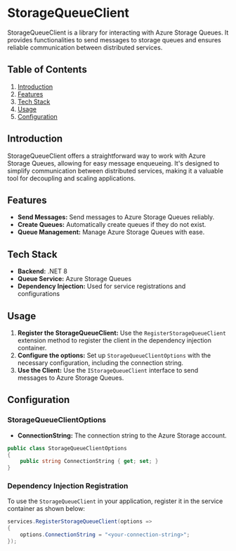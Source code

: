 
# StorageQueueClient

StorageQueueClient is a library for interacting with Azure Storage Queues. It provides functionalities to send messages to storage queues and ensures reliable communication between distributed services.

## Table of Contents

1. [Introduction](#introduction)
2. [Features](#features)
3. [Tech Stack](#tech-stack)
4. [Usage](#usage)
5. [Configuration](#configuration)

## Introduction

StorageQueueClient offers a straightforward way to work with Azure Storage Queues, allowing for easy message enqueueing. It's designed to simplify communication between distributed services, making it a valuable tool for decoupling and scaling applications.

## Features

- **Send Messages:** Send messages to Azure Storage Queues reliably.
- **Create Queues:** Automatically create queues if they do not exist.
- **Queue Management:** Manage Azure Storage Queues with ease.

## Tech Stack

- **Backend:** .NET 8
- **Queue Service:** Azure Storage Queues
- **Dependency Injection:** Used for service registrations and configurations

## Usage

1. **Register the StorageQueueClient:** Use the `RegisterStorageQueueClient` extension method to register the client in the dependency injection container.
2. **Configure the options:** Set up `StorageQueueClientOptions` with the necessary configuration, including the connection string.
3. **Use the Client:** Use the `IStorageQueueClient` interface to send messages to Azure Storage Queues.

## Configuration

### StorageQueueClientOptions

- **ConnectionString:** The connection string to the Azure Storage account.

```csharp
public class StorageQueueClientOptions
{
    public string ConnectionString { get; set; }
}
```

### Dependency Injection Registration

To use the `StorageQueueClient` in your application, register it in the service container as shown below:

```csharp
services.RegisterStorageQueueClient(options =>
{
    options.ConnectionString = "<your-connection-string>";
});
```

